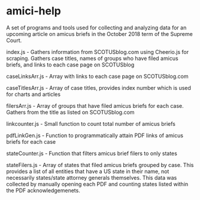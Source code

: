# amici-help
A set of programs and tools used for collecting and analyzing data
for an upcoming article on amicus briefs in the October 2018 term
of the Supreme Court.

index.js - Gathers information from SCOTUSblog.com using Cheerio.js
for scraping. Gathers case titles, names of groups who have filed
amicus briefs, and links to each case page on SCOTUSblog

caseLinksArr.js - Array with links to each case page on SCOTUSblog.com

caseTitlesArr.js - Array of case titles, provides index number which is used
for charts and articles

filersArr.js - Array of groups that have filed amicus briefs for each case. Gathers
from the title as listed on SCOTUSblog.com

linkcounter.js - Small function to count total number of amicus briefs

pdfLinkGen.js - Function to programmatically attain PDF links of amicus briefs for
each case

stateCounter.js - Function that filters amicus brief filers to only states

stateFilers.js - Array of states that filed amicus briefs grouped by case. This
provides a list of all entities that have a US state in their name, not
necessarily states/state attorney generals themselves. This data was collected by
manually opening each PDF and counting states listed within the PDF acknowledgemenets.